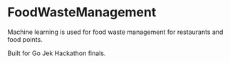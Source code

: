 # FoodWasteManagement
Machine learning is used for food waste management for restaurants and food points.

Built for Go Jek Hackathon finals.
